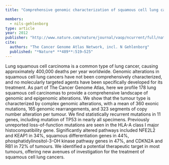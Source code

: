 ```yaml
---
title: "Comprehensive genomic characterization of squamous cell lung cancers"

members:
  - nils-gehlenborg
type: article
year: 2012
publisher: "http://www.nature.com/nature/journal/vaop/ncurrent/full/nature11404.html"
cite:
  authors: "The Cancer Genome Atlas Network, incl. N Gehlenborg"
  published: "*Nature* **489**:519–525"
---
```

Lung squamous cell carcinoma is a common type of lung cancer, causing approximately 400,000 deaths per year worldwide. Genomic alterations in squamous cell lung cancers have not been comprehensively characterized, and no molecularly targeted agents have been specifically developed for its treatment. As part of The Cancer Genome Atlas, here we profile 178 lung squamous cell carcinomas to provide a comprehensive landscape of genomic and epigenomic alterations. We show that the tumour type is characterized by complex genomic alterations, with a mean of 360 exonic mutations, 165 genomic rearrangements, and 323 segments of copy number alteration per tumour. We find statistically recurrent mutations in 11 genes, including mutation of TP53 in nearly all specimens. Previously unreported loss-of-function mutations are seen in the HLA-A class I major histocompatibility gene. Significantly altered pathways included NFE2L2 and KEAP1 in 34%, squamous differentiation genes in 44%, phosphatidylinositol-3-OH kinase pathway genes in 47%, and CDKN2A and RB1 in 72% of tumours. We identified a potential therapeutic target in most tumours, offering new avenues of investigation for the treatment of squamous cell lung cancers.